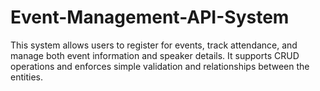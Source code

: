 # Event-Management-API-System
This system allows users to register for events, track attendance, and manage both event information and speaker details. It supports CRUD operations and enforces simple validation and relationships between the entities.
